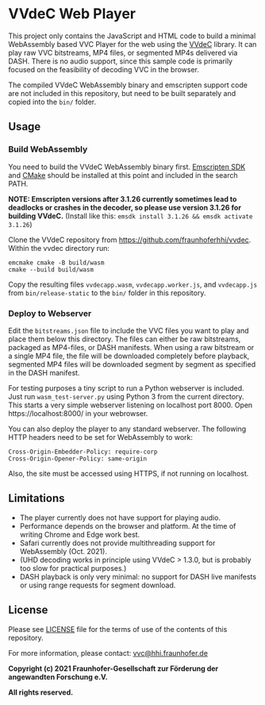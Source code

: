 # VVdeC Web Player

This project only contains the JavaScript and HTML code to build a minimal WebAssembly based VVC
Player for the web using the [VVdeC](https://github.com/fraunhoferhhi/vvdec) library. It can play
raw VVC bitstreams, MP4 files, or segmented MP4s delivered via DASH. There is no audio support,
since this sample code is primarily focused on the feasibility of decoding VVC in the browser.

The compiled VVdeC WebAssembly binary and emscripten support code are not included in this
repository, but need to be built separately and copied into the `bin/` folder.

## Usage

### Build WebAssembly

You need to build the VVdeC WebAssembly binary first. [Emscripten SDK](https://emscripten.org/) and
[CMake](http://www.cmake.org/) should be installed at this point and included in the search PATH.

**NOTE: Emscripten versions after 3.1.26 currently sometimes lead to deadlocks or crashes in the
decoder, so please use version 3.1.26 for building VVdeC.**
(Install like this: `emsdk install 3.1.26 && emsdk activate 3.1.26`)

Clone the VVdeC repository from https://github.com/fraunhoferhhi/vvdec. Within the vvdec directory
run:

    emcmake cmake -B build/wasm
    cmake --build build/wasm

Copy the resulting files `vvdecapp.wasm`, `vvdecapp.worker.js`, and `vvdecapp.js` from
`bin/release-static` to the `bin/` folder in this repository.

### Deploy to Webserver

Edit the `bitstreams.json` file to include the VVC files you want to play and place them below this
directory. The files can either be raw bitstreams, packaged as MP4-files, or DASH manifests. When
using a raw bitstream or a single MP4 file, the file will be downloaded completely before
playback, segmented MP4 files will be downloaded segment by segment as specified in the DASH
manifest.

For testing purposes a tiny script to run a Python webserver is included. Just run
`wasm_test-server.py` using Python 3 from the current directory. This starts a very simple webserver
listening on localhost port 8000. Open https://localhost:8000/ in your webrowser.

You can also deploy the player to any standard webserver. The following HTTP headers need to be set
for WebAssembly to work:

    Cross-Origin-Embedder-Policy: require-corp
    Cross-Origin-Opener-Policy: same-origin

Also, the site must be accessed using HTTPS, if not running on localhost.

## Limitations

* The player currently does not have support for playing audio.
* Performance depends on the browser and platform. At the time of writing Chrome and Edge work best.
* Safari currently does not provide multithreading support for WebAssembly (Oct. 2021).
* (UHD decoding works in principle using VVdeC > 1.3.0, but is probably too slow for practical
  purposes.)
* DASH playback is only very minimal: no support for DASH live manifests or using range requests for
  segment download.

## License

Please see [LICENSE](./LICENSE) file for the terms of use of the contents of this repository.

For more information, please contact: vvc@hhi.fraunhofer.de

**Copyright (c) 2021 Fraunhofer-Gesellschaft zur Förderung der angewandten Forschung e.V.**

**All rights reserved.**
